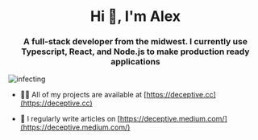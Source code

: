 <h1 align="center">Hi 👋, I'm Alex</h1>
<h3 align="center">A full-stack developer from the midwest. I currently use Typescript, React, and Node.js to make production ready applications</h3>
<p align="left"> <img src="https://komarev.com/ghpvc/?username=infecting&label=Profile%20views&color=0e75b6&style=flat" alt="infecting" /> </p>

- 👨‍💻 All of my projects are available at [https://deceptive.cc](https://deceptive.cc)

- 📝 I regularly write articles on [https://deceptive.medium.com/](https://deceptive.medium.com/)
